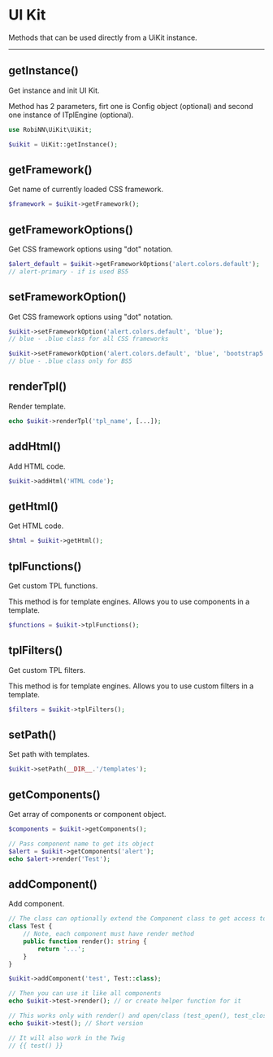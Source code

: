 # UI Kit

Methods that can be used directly from a UiKit instance.

---

## getInstance()

Get instance and init UI Kit.

Method has 2 parameters, firt one is Config object (optional) and second one instance of ITplEngine (optional).

```php
use RobiNN\UiKit\UiKit;

$uikit = UiKit::getInstance();
```

## getFramework()

Get name of currently loaded CSS framework.

```php
$framework = $uikit->getFramework();
```

## getFrameworkOptions()

Get CSS framework options using "dot" notation.

```php
$alert_default = $uikit->getFrameworkOptions('alert.colors.default');
// alert-primary - if is used BS5
```

## setFrameworkOption()

Get CSS framework options using "dot" notation.

```php
$uikit->setFrameworkOption('alert.colors.default', 'blue');
// blue - .blue class for all CSS frameworks

$uikit->setFrameworkOption('alert.colors.default', 'blue', 'bootstrap5');
// blue - .blue class only for BS5
```

## renderTpl()

Render template.

```php
echo $uikit->renderTpl('tpl_name', [...]);
```

## addHtml()

Add HTML code.

```php
$uikit->addHtml('HTML code');
```

## getHtml()

Get HTML code.

```php
$html = $uikit->getHtml();
```

## tplFunctions()

Get custom TPL functions.

This method is for template engines. Allows you to use components in a template.

```php
$functions = $uikit->tplFunctions();
```

## tplFilters()

Get custom TPL filters.

This method is for template engines. Allows you to use custom filters in a template.

```php
$filters = $uikit->tplFilters();
```

## setPath()

Set path with templates.

```php
$uikit->setPath(__DIR__.'/templates');
```

## getComponents()

Get array of components or component object.

```php
$components = $uikit->getComponents();
```

```php
// Pass component name to get its object
$alert = $uikit->getComponents('alert');
echo $alert->render('Test');
```

## addComponent()

Add component.

```php
// The class can optionally extend the Component class to get access to UiKit methods.
class Test {
    // Note, each component must have render method
    public function render(): string {
        return '...';
    }
}

$uikit->addComponent('test', Test::class);

// Then you can use it like all components
echo $uikit->test->render(); // or create helper function for it

// This works only with render() and open/class (test_open(), test_close()) methods
echo $uikit->test(); // Short version

// It will also work in the Twig
// {{ test() }}
```
